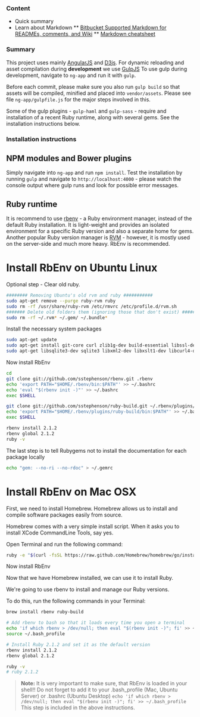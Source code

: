 ### Content ###

* Quick summary
* Learn about Markdown
** [Bitbucket Supported Markdown for READMEs, comments, and Wiki](https://bitbucket.org/tutorials/markdowndemo)
** [Markdown cheatsheet](https://github.com/adam-p/markdown-here/wiki/Markdown-Cheatsheet)

### Summary ###

This project uses mainly [AngularJS](https://angularjs.org/) and [D3js](https://github.com/mbostock/d3/wiki). For dynamic reloading and asset compilation during **development** we use [GulpJS](https://github.com/gulpjs/gulp/)
To use gulp during development, navigate to ```ng-app``` and run it with ```gulp```.

Before each commit, please make sure you also run ```gulp build``` so that assets will be compiled, minified and placed into ```vendor/assets```. Please see file ```ng-app/gulpfile.js``` for the major steps involved in this.

Some of the gulp plugins - ```gulp-haml``` and ```gulp-sass``` - require and installation of a recent Ruby runtime, along with several gems. See the installation instructions below.

### Installation instructions ###

## NPM modules and Bower plugins ##

Simply navigate into ```ng-app``` and run ```npm install```. Test the installation by running ```gulp``` and navigate to ```http://localhost:4000``` - please watch the console output where gulp runs and look for possible error messages.

## Ruby runtime ###

It is recommend to use [rbenv](https://github.com/sstephenson/rbenv) - a Ruby environment manager, instead of the default Ruby installation. It is light-weight and provides an isolated environment for a specific Ruby version and also a separate home for gems. Another popular Ruby version manager is [RVM](https://rvm.io/) - however, it is mostly used on the server-side and much more heavy. RbEnv is recommended.

# Install RbEnv on Ubuntu Linux #

Optional step - Clear old ruby.

```bash
######## Removing Ubuntu's old rvm and ruby ###########
sudo apt-get remove --purge ruby-rvm ruby
sudo rm -rf /usr/share/ruby-rvm /etc/rmvrc /etc/profile.d/rvm.sh
####### Delete old folders them (ignoring those that don't exist) ###########
sudo rm -rf ~/.rvm* ~/.gem/ ~/.bundle*
```


Install the necessary system packages

```bash
sudo apt-get update
sudo apt-get install git-core curl zlib1g-dev build-essential libssl-dev libreadline-dev libyaml-dev
sudo apt-get libsqlite3-dev sqlite3 libxml2-dev libxslt1-dev libcurl4-openssl-dev python-software-properties
```

Now install RbEnv

```bash
cd
git clone git://github.com/sstephenson/rbenv.git .rbenv
echo 'export PATH="$HOME/.rbenv/bin:$PATH"' >> ~/.bashrc
echo 'eval "$(rbenv init -)"' >> ~/.bashrc
exec $SHELL

git clone git://github.com/sstephenson/ruby-build.git ~/.rbenv/plugins/ruby-build
echo 'export PATH="$HOME/.rbenv/plugins/ruby-build/bin:$PATH"' >> ~/.bashrc
exec $SHELL

rbenv install 2.1.2
rbenv global 2.1.2
ruby -v
```

The last step is to tell Rubygems not to install the documentation for each package locally

```bash
echo "gem: --no-ri --no-rdoc" > ~/.gemrc
```

# Install RbEnv on Mac OSX #

First, we need to install Homebrew. Homebrew allows us to install and compile software packages easily from source.

Homebrew comes with a very simple install script. When it asks you to install XCode CommandLine Tools, say yes.

Open Terminal and run the following command:

```bash
ruby -e "$(curl -fsSL https://raw.github.com/Homebrew/homebrew/go/install)"
```

Now install RbEnv

Now that we have Homebrew installed, we can use it to install Ruby.

We're going to use rbenv to install and manage our Ruby versions.

To do this, run the following commands in your Terminal:
```bash
brew install rbenv ruby-build

# Add rbenv to bash so that it loads every time you open a terminal
echo 'if which rbenv > /dev/null; then eval "$(rbenv init -)"; fi' >> ~/.bash_profile
source ~/.bash_profile

# Install Ruby 2.1.2 and set it as the default version
rbenv install 2.1.2
rbenv global 2.1.2

ruby -v
# ruby 2.1.2
```

> **Note:** 
> It is very important to make sure, that RbEnv is loaded in your shell!!
> Do not forget to add it to your .bash_profile (Mac, Ubuntu Server) or .bashrc (Ubuntu Desktop)
> ```echo 'if which rbenv > /dev/null; then eval "$(rbenv init -)"; fi' >> ~/.bash_profile```
> This step is included in the above instructions.